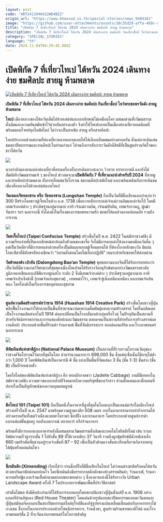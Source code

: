 ```yaml
---
layout: post
code: "ART2411040422WD4BZZ"
origin_url: "https://www.khaosod.co.th/special-stories/news_9484161"
image: "https://github.com/user-attachments/assets/10c35d29-affa-4b9c-af41-63bd1b7644c1"
title: "เปิดพิกัด 7 ที่เที่ยวไทเป ไต้หวัน 2024 เดินทางง่าย ชมศิลปะ สายมู ห้ามพลาด"
description: "เปิดพิกัด 7 ที่เที่ยวไทเป ไต้หวัน 2024 เดินทางง่าย ชมศิลปะ กินเที่ยวช็อป ไหว้พระขอพรวัดดัง สายมู ห้ามพลาด"
category: "SPECIAL_STORIES"
language: "th"
date: 2024-11-04T04:29:45.866Z
---
```


# เปิดพิกัด 7 ที่เที่ยวไทเป ไต้หวัน 2024 เดินทางง่าย ชมศิลปะ สายมู ห้ามพลาด

[![เปิดพิกัด 7 ที่เที่ยวไทเป ไต้หวัน 2024 เดินทางง่าย ชมศิลปะ สายมู ห้ามพลาด](https://www.khaosod.co.th/wpapp/uploads/2024/10/taiwan-travel-114.jpg "เปิดพิกัด 7 ที่เที่ยวไทเป ไต้หวัน 2024 เดินทางง่าย ชมศิลปะ สายมู ห้ามพลาด")](https://www.khaosod.co.th/wpapp/uploads/2024/10/taiwan-travel-114.jpg)

**เปิดพิกัด 7 ที่เที่ยวไทเป ไต้หวัน 2024 เดินทางง่าย ชมศิลปะ กินเที่ยวช็อป ไหว้พระขอพรวัดดัง สายมู ห้ามพลาด**

**ไทเป** เมืองหลวงของไต้หวันเต็มไปด้วยเสน่ห์และเอกลักษณ์ไม่เหมือนใคร ผสมผสานทั้งวัฒนธรรมดั้งเดิมและความทันสมัยเข้าไว้ด้วยกันอย่างลงตัว จึงทำให้ไทเปกลายเป็นเมืองท่องเที่ยวยอดนิยมที่พร้อมตอบโจทย์ทุกไลฟ์สไตล์ ไม่ว่าจะเป็นสายชิล สายมู หรือสายศิลปะ

ไทเปประกอบด้วยสถานที่ท่องเที่ยวหลากหลายแบบให้ได้เลือกเยี่ยมชมอย่างครบครัน ตั้งแต่การเดินเล่นชมสถาปัตยกรรมและงานศิลปะในย่านเก่าแก่ ไปจนถึงการสักการะวัดศักดิ์สิทธิ์ที่เป็นศูนย์รวมจิตใจของชาวไต้หวัน

[![](https://www.khaosod.co.th/wpapp/uploads/2024/10/3111.jpg)](https://www.khaosod.co.th/wpapp/uploads/2024/10/3111.jpg)

หากกำลังมองหาแหล่งท่องเที่ยวที่ครบเครื่องทั้งการเดินทางสะดวก วิวสวย บรรยากาศดี และยังได้สัมผัสถึงวัฒนธรรมแท้ ๆ ของไทเป ข่าวสดจะมา**เปิดพิกัดกับ 7 ที่เที่ยวแนะนำสำหรับปี 2024** ที่สายมูและสายศิลปะห้ามพลาด ทั้งการเยี่ยมชมวัดโบราณ ชมงานศิลปะสมัยใหม่ และเพลิดเพลินกับการเดินชมเมืองที่อบอวลไปด้วยเสน่ห์แบบไทเป

**วัดเหมงเจียหลงซาน หรือ วัดหลงซาน (Lungshan Temple)** ถือเป็นวัดที่มีชื่อเสียงและเก่าแก่กว่า 300 ปีสร้างโดยชาวฝูเจี้ยนในช่วง ค.ศ. 1738 เพื่อถวายสักการะแด่เจ้าแม่กวนอิมและม่าจ้อโป๋ โดยมีเทพเจ้าองค์ต่าง ๆ ประดิษฐานอยู่มากมาย อาทิ เจ้าแม่กวนอิม, เจ้าแม่ทับทิม, เทพเจ้ากวนอู, ผู้เฒ่าจันทรา ฯลฯ นอกจากนี้ ยังโด่งดังในเรื่องของการขอพรความรัก ขอพรให้แคล้วคลาดปลอดภัย รวมถึงการงาน

[![](https://www.khaosod.co.th/wpapp/uploads/2024/10/1590.jpg)](https://www.khaosod.co.th/wpapp/uploads/2024/10/1590.jpg)

**วัดขงจื๊อไทเป (Taipei Confucius Temple)** สร้างขึ้นในปี พ.ศ. 2422 ในสมัยราชวงศ์ชิง มีความเรียบง่ายที่เป็นเอกลักษณ์สะท้อนถึงตัวตนของขงจื้อ จึงไม่มีการตกแต่งให้งดงามเหมือนวัดอื่น ๆ แต่เป็นวัดเดียวที่มีการตกแต่งด้วยเครื่องปั้นดินเผาแบบฝูเจี้ยนตอนใต้ ที่ห้องโถงหลักของวัด มีแผ่นโลหะสีดำที่มีอักษรสีทองเขียนว่า “อบรมสั่งสอนโดยไม่เลือกปฏิบัติ” เหมาะสำหรับขอพรให้สอบผ่าน

**วัดต้าหลงต้ง เป่าอัน (Dalongdong Bao’an Temple)** พุทธสถานแบบจีนที่ได้รับการยกย่องว่าเป็นวัดที่มีความงามวิจิตรมากที่สุดของเมืองไทเปจนได้รับรางวัลอนุรักษ์มรดกทางวัฒนธรรมระดับภูมิภาคเอเชียและแปซิฟิคจากยูเนสโก ระดับ 2 ซึ่งมีเทพเจ้าองค์ต่าง ๆ ประดิษฐานอยู่มากมาย อาทิ เทพเจ้าเป่าเซิงต้าตี้ (เทพเจ้าแห่งสุขภาพ) , เทพหม่าโจ้ว, เทพเจ้าจู้เซิงเหนียงเหนียง และเทพเจ้าเสินหนง โดยโด่งดังในเรื่องการขอบุตรและสุขภาพ

[![](https://www.khaosod.co.th/wpapp/uploads/2024/10/taiwan-travel-112.jpg)](https://www.khaosod.co.th/wpapp/uploads/2024/10/taiwan-travel-112.jpg)

**ศูนย์ความคิดสร้างสรรค์ฮว๋าซาน 1914 (Huashan 1914 Creative Park)** สร้างขึ้นโดยชาวญี่ปุ่น พลิกฟื้นโรงงานเก่าให้กลายเป็นพื้นที่สาธารณะบ่มเพาะเมล็ดพันธุ์แห่งความสร้างสรรค์ โดยในอดีตเคยเป็นโรงงานผลิตสาเกในปี 1914 ต่อมาเปลี่ยนเป็นโรงกลั่นเหล้าองุ่นหรือไวน์ ในปัจจุบันเป็นสถานที่สำหรับจัดนิทรรศการและการแสดงศิลปะและวัฒนธรรม ตลอดจนเป็นสถานที่สำหรับการสร้างสรรค์ผลงานศิลปะ ประกอบด้วยพื้นที่ร้านค้า ร้านกาแฟ พื้นที่จัดนิทรรศการ ฮอลล์คอนเสิร์ต และโรงภาพยนตร์นอกกระแส

[![](https://www.khaosod.co.th/wpapp/uploads/2024/10/taiwan-travel-111.jpg)](https://www.khaosod.co.th/wpapp/uploads/2024/10/taiwan-travel-111.jpg)

**พิพิธภัณฑ์แห่งชาติกู้กง (National Palace Museum)** เป็นสถานที่ที่รวบรวมโบราณวัตถุของราชวงศ์จีนโบราณไว้มากที่สุดในโลก ด้วยจำนวนมากกว่า 696,000 ชิ้น ซึ่งแต่ละชิ้นนั้นก็มีอายุไม่ต่ำกว่า 1,000 ปี โดยพิพิธภัณฑ์เป็นอาคารมี 4 ชั้น แบ่งเป็นพื้นที่จัดแสดง 3 ชั้น (ชั้น 1-3) ชั้นล่าง (ชั้น B) เป็นที่จำหน่ายตั๋ว

โดยไฮไลต์ของพิพิธภัณฑ์แห่งชาติกู้กง คือ หยกผักกาดขาว (Jadeite Cabbage) งานฝีมือหยกในสมัยราชวงศ์ชิง ความขาวของกะหล่ำปลีจึงหมายถึงความบริสุทธิ์ของเจ้าสาว ส่วนตั๊กแตนและตั๊กแตนที่ปลายใบเป็นสัญลักษณ์ของความอุดมสมบูรณ์

[![](https://www.khaosod.co.th/wpapp/uploads/2024/10/3130.jpg)](https://www.khaosod.co.th/wpapp/uploads/2024/10/3130.jpg)

**ตึกไทเป 101 (Taipei 101)** ถือเป็นหนึ่งในอาคารที่สูงที่สุดในโลกและเป็นแลนด์มาร์กในเมืองไทเป สร้างเสร็จในปี พ.ศ. 2547 มาพร้อมความสูงของตึก 508 เมตร ภายในอาคารสามารถทำกิจกรรมได้อย่างครบครันทั้งชมวิวเมืองแบบพาโนราม่า ช็อปปิ้ง และทานอาหาร โดยประกอบด้วยศูนย์การค้า แบรนด์แฟชั่นสุดหรู หอสังเกตการณ์ สกายบาร์ หรือร้านอาหาร

พร้อมทั้งมีการออกแบบอาคารหลังนี้ผสมผสานวัฒนธรรมดั้งเดิมและเทคโนโลยีสมัยใหม่ เช่น ระบบลิฟต์ความเร็วสูงจากชั้น 1 ไปยังชั้น 89 ที่ใช้เวลาเพียง 37 วินาที รวมถึงลูกตุ้มยักษ์มีน้ำหนักเหล็ก 660 เมตริกตันที่แขวนอยู่ระหว่างชั้นที่ 87 – 92 เพื่อเป็นตัวต้านแรงสั่นสะเทือนที่อาจเกิดจากพายุไต้ฝุ่นหรือแผ่นดินไหว

[![](https://www.khaosod.co.th/wpapp/uploads/2024/10/644.jpg)](https://www.khaosod.co.th/wpapp/uploads/2024/10/644.jpg)

**ซีเหมินติง (Ximending)** เรียกได้ว่า ย่านช็อปปิ้งที่มีชื่อเสียงในไทเป ไม่ว่าคนต่างชาติหรือคนไต้หวันต่างพากันมาพักผ่อนหย่อนใจ โดยซีเหมินติงมีบรรยากาศคึกคักของห้างสรรพสินค้า, ร้านคาเฟ่, ร้านอาหารสตรีทฟู้ด และร้านเสื้อผ้าตามตรอกซอกซอยต่าง ๆ ซึ่งอาคารแห่งนี้ได้รับรางวัล Urban Landscape Award ครั้งที่ 7 ในประเภทการพัฒนาพื้นที่ประวัติศาสตร์

เท่านั้นไม่พอ ยังมีศิลปะเก่าแก่ที่ได้รับการออกแบบโดยสถาปนิกชาวญี่ปุ่นตั้งแต่ปี ค.ศ. 1908 อย่างแกลอรีบ้านอิฐแดง (Red House Theater) โดดเด่นด้วยรูปแบบสถาปัตยกรรมแบบตะวันตกและญี่ปุ่นสมัยเมจิออกมาเป็นสถาปัตยกรรมสไตล์ยุโรปสีแดงอิฐรูปทรงแปดเหลี่ยมเชื่อมต่อกับอาคารทรงไม้กางเขน ซึ่่งภายในอาคารประกอบด้วยโซนนิทรรศการ, ร้านน้ำชา, ศูนย์รวมร้านขายของดีไซน์ และโรงภาพยนตร์ชั้น 2 ที่จะจัดฉายภาพยนตร์ในโอกาสสำคัญ